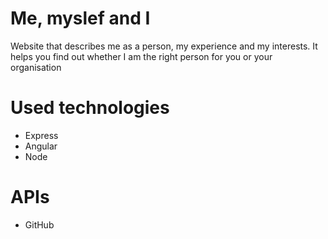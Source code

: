 # Me, myslef and I
Website that describes me as a person, my experience and my interests. It helps you find out whether I am the right person for you or your organisation

# Used technologies
- Express
- Angular
- Node

# APIs
- GitHub 
